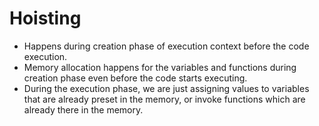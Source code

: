 # Hoisting

- Happens during creation phase of execution context before the code execution.
- Memory allocation happens for the variables and functions during creation phase even before the code starts executing.
- During the execution phase, we are just assigning values to variables that are already preset in the memory, or invoke functions which are already there in the memory.

